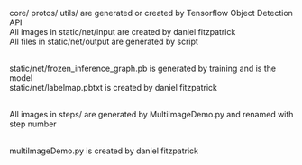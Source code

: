 core/ protos/ utils/ are generated or created by Tensorflow Object Detection API <br />
All images in static/net/input are created by daniel fitzpatrick <br />
All files in static/net/output are generated by script <br /> <br />

static/net/frozen_inference_graph.pb is generated by training and is the model <br />
static/net/labelmap.pbtxt is created by daniel fitzpatrick  <br /> <br />

All images in steps/ are generated by MultiImageDemo.py and renamed with step number <br /> <br />

multiImageDemo.py is created by daniel fitzpatrick <br />